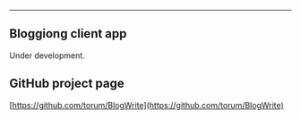 
---------------------------------------

## Bloggiong client app
Under development.

## GitHub project page
[https://github.com/torum/BlogWrite](https://github.com/torum/BlogWrite)




 

 
